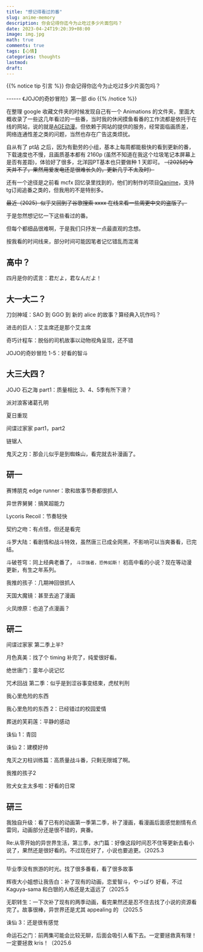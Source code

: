 ```yaml
---
title: "想记得看过的番"
slug: anime-memory
description: 你会记得你迄今为止吃过多少片面包吗？
date: 2023-04-24T19:20:39+08:00
image: img.jpg
math: true
comments: true
tags: [心情]
categories: thoughts
lastmod: 
draft: 
---
```


{{% notice tip 引言 %}}
你会记得你迄今为止吃过多少片面包吗？

------ 《JOJO的奇妙冒险》第一部 dio
{{% /notice %}}

在整理 google 收藏文件夹的时候发现自己有一个 Animations 的文件夹，里面大概收录了一些这几年看过的一些番，当时我的休闲摸鱼看番的工作流都是依托于在线的网站，说的就是[AGE动漫](https://www.agemys.vip/)。但依赖于网站的提供的服务，经常面临画质差，网络连通性差之类的问题，当然也存在广告这类烦扰。

自从有了 pt站 之后，因为有勤劳的小组，基本上每周都能极快的看到更新的番，下载速度也不慢，且画质基本都有 2160p (虽然不知道在我这个垃圾笔记本屏幕上是否有差距)，体验好了很多，北洋园PT基本也只要做种 1 天即可。 ~~（2025的今天并不了，果然用爱发电还是很难长久的，更新几乎不太及时）~~

还有一个途径是之前看 mcfx 回忆录里找到的，他们的制作的项目[Qanime](https://qani.me/)，支持tg订阅追番之类的，但我用的不是特别多。

~~最近（2025）似乎又回到了谷歌搜索 xxxx 在线来看一些周更中文的盗版了。~~

于是忽然想记忆一下这些看过的番。

但每个都细品很难啊，于是我们只抒发一点最直观的念想。

按我看的时间线来，部分时间可能因笔者记忆错乱而混淆

## 高中？

四月是你的谎言：君だよ，君なんだよ！

## 大一大二？

刀剑神域：SAO 到 GGO 到 新的 alice 的故事？算经典入坑作吗？

进击的巨人：艾主席还是那个艾主席

奇巧计程车：脱俗的司机故事以动物视角呈现，还不错

JOJO的奇妙冒险 1-5：好看的智斗

## 大三大四？

JOJO 石之海 part1：质量相比 3、4、5季有所下滑？

派对浪客诸葛孔明

夏日重现

间谍过家家 part1，part2

链锯人

鬼灭之刃：那会儿似乎是到蜘蛛山，看完就去补漫画了。

## 研一

赛博朋克 edge runner：歌和故事节奏都很抓人

异世界舅舅：搞笑超能力

Lycoris Recoil：节奏轻快

契约之吻：有点怪，但还是看完

斗罗大陆：看剧情和战斗特效，虽然唐三已成全网黑，不影响可以当爽番看，已完结。

斗破苍穹：同上经典老番了， `斗宗强者，恐怖如斯！` 初高中看的小说？现在等动漫更新，有生之年系列。

我推的孩子：几期神回很抓人

天国大魔镜：甚至去追了漫画

火凤燎原：也追了点漫画？

## 研二

间谍过家家 第二季上半?

月色真美：找了个 timing 补完了，纯爱很好看。

绝世唐门：童年小说记忆

咒术回战 第二季：似乎是到涩谷事变结束，虎杖判刑

我心里危险的东西

我心里危险的东西 2：已经错过的校园爱情

葬送的芙莉莲：平静的感动

诛仙 1：青回

诛仙 2：建模好帅

鬼灭之刃柱训练篇：高质量战斗番，只剩无限城了啊。

我推的孩子2

败犬女主太多啦：好看的日常

## 研三

我独自升级：看了已有的动画第一季第二季，补了漫画，看漫画后面感觉剧情有点雷同，动画部分还是很不错的，爽番。

Re:从零开始的异世界生活，第三季，水门篇：好像这段时间忍不住等更新去看小说了，果然还是很好看的。不过现在好了，小说也要追更。（2025.3 

---

毕业季没有旅游的时光。找了很多番看，看了很多故事

辉夜大小姐想让我告白：补了现有的动画，恋爱智斗，やっぱり 好看，不过 Kaguya-sama 和白银的人格还是太遥远了（2025.5

无职转生：一下次补了现有的两季动画，看完果然还是忍不住去找了小说的资源看完了。故事很棒，异世界还是尤其 appealing 的 （2025.5

诛仙 3：还是很有感觉

命运石之门：前两集可能会比较无聊，后面会吸引人看下去。一定要拯救真有理！一定要拯救 kris！（2025.6 